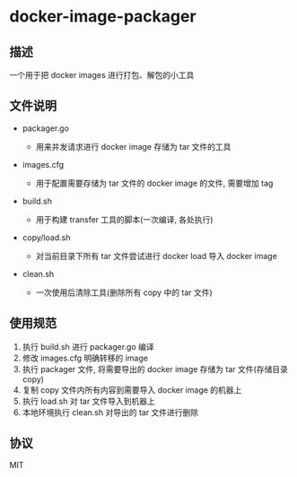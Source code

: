 # docker-image-packager

## 描述 

一个用于把 docker images 进行打包、解包的小工具

## 文件说明

* packager.go
  * 用来并发请求进行 docker image 存储为 tar 文件的工具

* images.cfg
  * 用于配置需要存储为 tar 文件的 docker image 的文件, 需要增加 tag

* build.sh
  * 用于构建 transfer 工具的脚本(一次编译, 各处执行)
  
* copy/load.sh
  * 对当前目录下所有 tar 文件尝试进行 docker load 导入 docker image
  
* clean.sh
  * 一次使用后清除工具(删除所有 copy 中的 tar 文件)
  

## 使用规范

1. 执行 build.sh 进行 packager.go 编译
2. 修改 images.cfg 明确转移的 image
3. 执行 packager 文件, 将需要导出的 docker image 存储为 tar 文件(存储目录 copy)
4. 复制 copy 文件内所有内容到需要导入 docker image 的机器上
5. 执行 load.sh 对 tar 文件导入到机器上
6. 本地环境执行 clean.sh 对导出的 tar 文件进行删除

## 协议

MIT

